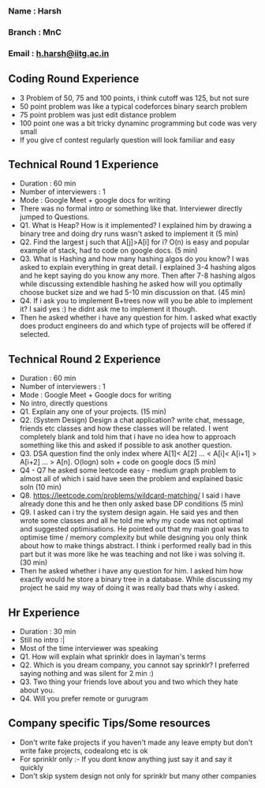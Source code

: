 ### Name : Harsh
### Branch : MnC
### Email : h.harsh@iitg.ac.in

## Coding Round Experience
- 3 Problem of 50, 75 and 100 points, i think cutoff was 125, but not sure
- 50 point problem was like a typical codeforces binary search problem
- 75 point problem was just edit distance problem
- 100 point one was a bit tricky dynaminc programming but code was very small
- If you give cf contest regularly question will look familiar and easy

## Technical Round 1 Experience
- Duration : 60 min
- Number of interviewers : 1
- Mode : Google Meet + google docs for writing
- There was no formal intro or something like that. Interviewer directly jumped to Questions.
- Q1. What is Heap? How is it implemented? I explained him by drawing a binary tree and doing dry runs wasn't asked to implement it (5 min)
- Q2. Find the largest j such that A[j]>A[i] for i? O(n) is easy and popular example of stack, had to code on google docs. (5 min)
- Q3. What is Hashing and how many hashing algos do you know? I was asked to explain everything in great detail. I explained 3-4 hashing algos and he kept saying do you know any more. Then after 7-8 hashing algos while discussing extendible hashing he asked how will you optimally choose bucket size and we had 5-10 min discussion on that. (45 min)
- Q4. If i ask you to implement B+trees now will you be able to implement it? I said yes :) he didnt ask me to implement it though.
- Then he asked whether i have any question for him. I asked what exactly does product engineers do and which type of projects will be offered if selected.

## Technical Round 2 Experience
- Duration : 60 min
- Number of interviewers : 1
- Mode : Google Meet + Google docs for writing
- No intro, directly questions
- Q1. Explain any one of your projects. (15 min)
- Q2. (System Design) Design a chat application? write chat, message, friends etc classes and how these classes will be related. I went completely blank and told him that i have no idea how to approach something like this and asked if possible to ask another question.
- Q3. DSA question find the only index where A[1]< A[2] ... < A[i]< A[i+1] > A[i+2] ... > A[n]. O(logn) soln + code on google docs (5 min)
- Q4 - Q7 he asked some leetcode easy - medium graph problem to almost all of which i said have seen the problem and explained basic soln (10 min)
- Q8. https://leetcode.com/problems/wildcard-matching/ I said i have already done this and he then only asked base DP conditions (5 min)
- Q9. I asked can i try the system design again. He said yes and then wrote some classes and all he told me why my code was not optimal and suggested optimisations. He pointed out that my main goal was to optimise time / memory complexity but while designing you only think about how to make things abstract. I think i performed really bad in this part but it was more like he was teaching and not like i was solving it. (30 min)
- Then he asked whether i have any question for him. I asked him how exactly would he store a binary tree in a database. While discussing my project he said my way of doing it was really bad thats why i asked. 

## Hr Experience
- Duration : 30 min
- Still no intro :|
- Most of the time interviewer was speaking
- Q1. How will explain what sprinklr does in layman's terms
- Q2. Which is you dream company, you cannot say sprinklr? I preferred saying nothing and was silent for 2 min :)
- Q3. Two thing your friends love about you and two which they hate about you.
- Q4. Will you prefer remote or gurugram

## Company specific Tips/Some resources
- Don't write fake projects if you haven't made any leave empty but don't write fake projects, codealong etc is ok
- For sprinklr only :- If you dont know anything just say it and say it quickly
- Don't skip system design not only for sprinklr but many other companies